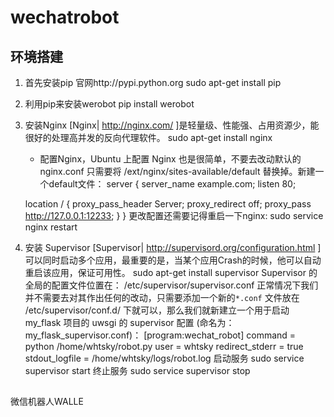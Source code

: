 # wechatrobot
## 环境搭建
1. 首先安装pip 官网http://pypi.python.org
	sudo apt-get install pip
2. 利用pip来安装werobot
	pip install werobot
3. 安装Nginx [Nginx| http://nginx.com/ ]是轻量级、性能强、占用资源少，能很好的处理高并发的反向代理软件。
	sudo apt-get install nginx
	* 配置Nginx，Ubuntu 上配置 Nginx 也是很简单，不要去改动默认的 nginx.conf 只需要将
	/ext/nginx/sites-available/default
替换掉。新建一个default文件：
	server {
    server_name example.com;
    listen 80;

    location / {
        proxy_pass_header Server;
        proxy_redirect off;
        proxy_pass http://127.0.0.1:12233;
    	}
	}
更改配置还需要记得重启一下nginx:	
	sudo service nginx restart
4. 安装 Supervisor
[Supervisor| http://supervisord.org/configuration.html ]可以同时启动多个应用，最重要的是，当某个应用Crash的时候，他可以自动重启该应用，保证可用性。
	sudo apt-get install supervisor
Supervisor 的全局的配置文件位置在：
	/etc/supervisor/supervisor.conf
正常情况下我们并不需要去对其作出任何的改动，只需要添加一个新的`*.conf` 文件放在
	/etc/supervisor/conf.d/
下就可以，那么我们就新建立一个用于启动 my_flask 项目的 uwsgi 的 supervisor 配置 (命名为：my_flask_supervisor.conf)：
	[program:wechat_robot]
	command = python /home/whtsky/robot.py
	user = whtsky
	redirect_stderr = true
	stdout_logfile = /home/whtsky/logs/robot.log
启动服务
	sudo service supervisor start
终止服务
	sudo service supervisor stop

## 
微信机器人WALLE
